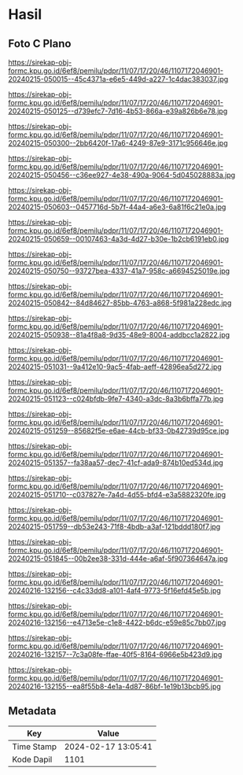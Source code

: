 # Hasil

## Foto C Plano

https://sirekap-obj-formc.kpu.go.id/6ef8/pemilu/pdpr/11/07/17/20/46/1107172046901-20240215-050015--45c4371a-e6e5-449d-a227-1c4dac383037.jpg

https://sirekap-obj-formc.kpu.go.id/6ef8/pemilu/pdpr/11/07/17/20/46/1107172046901-20240215-050125--d739efc7-7d16-4b53-866a-e39a826b6e78.jpg

https://sirekap-obj-formc.kpu.go.id/6ef8/pemilu/pdpr/11/07/17/20/46/1107172046901-20240215-050300--2bb6420f-17a6-4249-87e9-3171c956646e.jpg

https://sirekap-obj-formc.kpu.go.id/6ef8/pemilu/pdpr/11/07/17/20/46/1107172046901-20240215-050456--c36ee927-4e38-490a-9064-5d045028883a.jpg

https://sirekap-obj-formc.kpu.go.id/6ef8/pemilu/pdpr/11/07/17/20/46/1107172046901-20240215-050603--0457716d-5b7f-44a4-a6e3-6a81f6c21e0a.jpg

https://sirekap-obj-formc.kpu.go.id/6ef8/pemilu/pdpr/11/07/17/20/46/1107172046901-20240215-050659--00107463-4a3d-4d27-b30e-1b2cb6191eb0.jpg

https://sirekap-obj-formc.kpu.go.id/6ef8/pemilu/pdpr/11/07/17/20/46/1107172046901-20240215-050750--93727bea-4337-41a7-958c-a6694525019e.jpg

https://sirekap-obj-formc.kpu.go.id/6ef8/pemilu/pdpr/11/07/17/20/46/1107172046901-20240215-050842--84d84627-85bb-4763-a868-5f981a228edc.jpg

https://sirekap-obj-formc.kpu.go.id/6ef8/pemilu/pdpr/11/07/17/20/46/1107172046901-20240215-050938--81a4f8a8-9d35-48e9-8004-addbcc1a2822.jpg

https://sirekap-obj-formc.kpu.go.id/6ef8/pemilu/pdpr/11/07/17/20/46/1107172046901-20240215-051031--9a412e10-9ac5-4fab-aeff-42896ea5d272.jpg

https://sirekap-obj-formc.kpu.go.id/6ef8/pemilu/pdpr/11/07/17/20/46/1107172046901-20240215-051123--c024bfdb-9fe7-4340-a3dc-8a3b6bffa77b.jpg

https://sirekap-obj-formc.kpu.go.id/6ef8/pemilu/pdpr/11/07/17/20/46/1107172046901-20240215-051259--85682f5e-e6ae-44cb-bf33-0b42739d95ce.jpg

https://sirekap-obj-formc.kpu.go.id/6ef8/pemilu/pdpr/11/07/17/20/46/1107172046901-20240215-051357--fa38aa57-dec7-41cf-ada9-874b10ed534d.jpg

https://sirekap-obj-formc.kpu.go.id/6ef8/pemilu/pdpr/11/07/17/20/46/1107172046901-20240215-051710--c037827e-7a4d-4d55-bfd4-e3a5882320fe.jpg

https://sirekap-obj-formc.kpu.go.id/6ef8/pemilu/pdpr/11/07/17/20/46/1107172046901-20240215-051759--db53e243-71f8-4bdb-a3af-121bddd180f7.jpg

https://sirekap-obj-formc.kpu.go.id/6ef8/pemilu/pdpr/11/07/17/20/46/1107172046901-20240215-051845--00b2ee38-331d-444e-a6af-5f907364647a.jpg

https://sirekap-obj-formc.kpu.go.id/6ef8/pemilu/pdpr/11/07/17/20/46/1107172046901-20240216-132156--c4c33dd8-a101-4af4-9773-5f16efd45e5b.jpg

https://sirekap-obj-formc.kpu.go.id/6ef8/pemilu/pdpr/11/07/17/20/46/1107172046901-20240216-132156--e4713e5e-c1e8-4422-b6dc-e59e85c7bb07.jpg

https://sirekap-obj-formc.kpu.go.id/6ef8/pemilu/pdpr/11/07/17/20/46/1107172046901-20240216-132157--7c3a08fe-ffae-40f5-8164-6966e5b423d9.jpg

https://sirekap-obj-formc.kpu.go.id/6ef8/pemilu/pdpr/11/07/17/20/46/1107172046901-20240216-132155--ea8f55b8-4e1a-4d87-86bf-1e19b13bcb95.jpg


## Metadata

| Key        | Value               |
| ---------- | ------------------- |
| Time Stamp | 2024-02-17 13:05:41 |
| Kode Dapil | 1101                |



